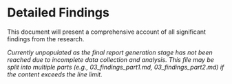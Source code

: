 # Detailed Findings

This document will present a comprehensive account of all significant findings from the research.

_Currently unpopulated as the final report generation stage has not been reached due to incomplete data collection and analysis. This file may be split into multiple parts (e.g., 03_findings_part1.md, 03_findings_part2.md) if the content exceeds the line limit._